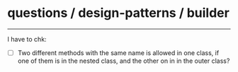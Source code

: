 # questions / design-patterns / builder
---
I have to chk:
- [ ]  Two different methods with the same name is allowed in one class, if one of them is in the nested class, and the other on in in the outer class?
